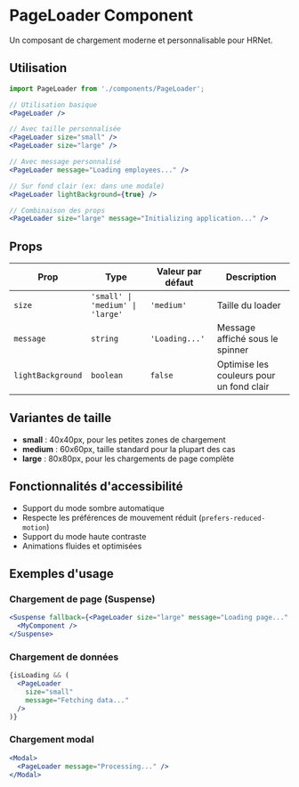 # PageLoader Component

Un composant de chargement moderne et personnalisable pour HRNet.

## Utilisation

```jsx
import PageLoader from './components/PageLoader';

// Utilisation basique
<PageLoader />

// Avec taille personnalisée
<PageLoader size="small" />
<PageLoader size="large" />

// Avec message personnalisé
<PageLoader message="Loading employees..." />

// Sur fond clair (ex: dans une modale)
<PageLoader lightBackground={true} />

// Combinaison des props
<PageLoader size="large" message="Initializing application..." />
```

## Props

| Prop | Type | Valeur par défaut | Description |
|------|------|-------------------|-------------|
| `size` | `'small' \| 'medium' \| 'large'` | `'medium'` | Taille du loader |
| `message` | `string` | `'Loading...'` | Message affiché sous le spinner |
| `lightBackground` | `boolean` | `false` | Optimise les couleurs pour un fond clair |

## Variantes de taille

- **small** : 40x40px, pour les petites zones de chargement
- **medium** : 60x60px, taille standard pour la plupart des cas
- **large** : 80x80px, pour les chargements de page complète

## Fonctionnalités d'accessibilité

- Support du mode sombre automatique
- Respecte les préférences de mouvement réduit (`prefers-reduced-motion`)
- Support du mode haute contraste
- Animations fluides et optimisées

## Exemples d'usage

### Chargement de page (Suspense)

```jsx
<Suspense fallback={<PageLoader size="large" message="Loading page..." />}>
  <MyComponent />
</Suspense>
```

### Chargement de données

```jsx
{isLoading && (
  <PageLoader
    size="small"
    message="Fetching data..."
  />
)}
```

### Chargement modal

```jsx
<Modal>
  <PageLoader message="Processing..." />
</Modal>
```